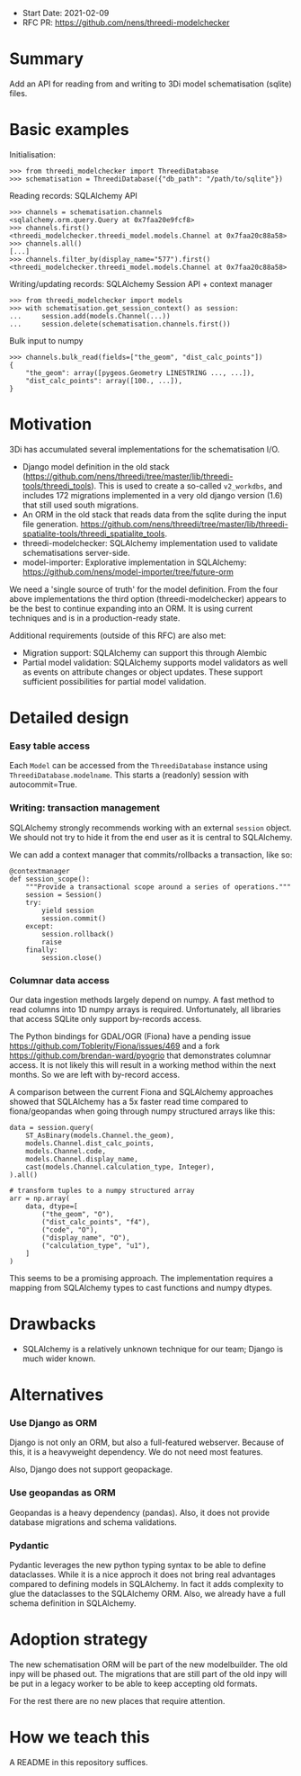 - Start Date: 2021-02-09
- RFC PR: https://github.com/nens/threedi-modelchecker

# Summary

Add an API for reading from and writing to 3Di model schematisation (sqlite)
files.

# Basic examples

Initialisation:

```
>>> from threedi_modelchecker import ThreediDatabase
>>> schematisation = ThreediDatabase({"db_path": "/path/to/sqlite"})
```

Reading records: SQLAlchemy API
```
>>> channels = schematisation.channels
<sqlalchemy.orm.query.Query at 0x7faa20e9fcf8>
>>> channels.first()
<threedi_modelchecker.threedi_model.models.Channel at 0x7faa20c88a58>
>>> channels.all()
[...]
>>> channels.filter_by(display_name="577").first()
<threedi_modelchecker.threedi_model.models.Channel at 0x7faa20c88a58>
```

Writing/updating records: SQLAlchemy Session API + context manager
```
>>> from threedi_modelchecker import models
>>> with schematisation.get_session_context() as session:
...     session.add(models.Channel(...))
...     session.delete(schematisation.channels.first())
```

Bulk input to numpy
```
>>> channels.bulk_read(fields=["the_geom", "dist_calc_points"])
{
    "the_geom": array([pygeos.Geometry LINESTRING ..., ...]),
    "dist_calc_points": array([100., ...]),
}
```

# Motivation

3Di has accumulated several implementations for the schematisation I/O.

- Django model definition in the old stack (https://github.com/nens/threedi/tree/master/lib/threedi-tools/threedi_tools).
  This is used to create a so-called `v2_workdbs`, and includes 172 migrations
  implemented in a very old django version (1.6) that still used south migrations.
- An ORM in the old stack that reads data from the sqlite during the input file generation. 
  https://github.com/nens/threedi/tree/master/lib/threedi-spatialite-tools/threedi_spatialite_tools.
- threedi-modelchecker: SQLAlchemy implementation used to validate schematisations server-side.
- model-importer: Explorative implementation in SQLAlchemy: https://github.com/nens/model-importer/tree/future-orm

We need a 'single source of truth' for the model definition. From the four
above implementations the third option (threedi-modelchecker)
appears to be the best to continue expanding into an ORM. It is using current
techniques and is in a production-ready state.

Additional requirements (outside of this RFC) are also met: 

- Migration support: SQLAlchemy can support this through Alembic
- Partial model validation: SQLAlchemy supports model validators as well as
  events on attribute changes or object updates. These support sufficient
  possibilities for partial model validation.

# Detailed design

### Easy table access

Each ``Model`` can be accessed from the `ThreediDatabase` instance using 
`ThreediDatabase.modelname`. This starts a (readonly) session with autocommit=True.

### Writing: transaction management

SQLAlchemy strongly recommends working with an external `session` object. We
should not try to hide it from the end user as it is central to SQLAlchemy.

We can add a context manager that commits/rollbacks a transaction, like so:

```
@contextmanager
def session_scope():
    """Provide a transactional scope around a series of operations."""
    session = Session()
    try:
        yield session
        session.commit()
    except:
        session.rollback()
        raise
    finally:
        session.close()

```

### Columnar data access

Our data ingestion methods largely depend on numpy. A fast method to read
columns into 1D numpy arrays is required. Unfortunately, all libraries that
access SQLite only support by-records access.

The Python bindings for GDAL/OGR (Fiona) have a pending issue
https://github.com/Toblerity/Fiona/issues/469 and a fork https://github.com/brendan-ward/pyogrio 
that demonstrates columnar access. It is not likely this will result in a
working method within the next months. So we are left with by-record access.

A comparison between the current Fiona and SQLAlchemy approaches showed that
SQLAlchemy has a 5x faster read time compared to fiona/geopandas when going
through numpy structured arrays like this:

```
data = session.query(
    ST_AsBinary(models.Channel.the_geom),
    models.Channel.dist_calc_points,
    models.Channel.code,
    models.Channel.display_name,
    cast(models.Channel.calculation_type, Integer),
).all()

# transform tuples to a numpy structured array
arr = np.array(
    data, dtype=[
        ("the_geom", "O"),
        ("dist_calc_points", "f4"),
        ("code", "O"),
        ("display_name", "O"),
        ("calculation_type", "u1"),
    ]
)
```

This seems to be a promising approach. The implementation requires a mapping
from SQLAlchemy types to cast functions and numpy dtypes.

# Drawbacks

- SQLAlchemy is a relatively unknown technique for our team; Django is much
  wider known.

# Alternatives

### Use Django as ORM

Django is not only an ORM, but also a full-featured webserver. Because of this,
it is a heavyweight dependency. We do not need most features.

Also, Django does not support geopackage.

### Use geopandas as ORM

Geopandas is a heavy dependency (pandas). Also, it does not provide database
migrations and schema validations.

### Pydantic

Pydantic leverages the new python typing syntax to be able to define dataclasses.
While it is a nice approch it does not bring real advantages compared to defining
models in SQLAlchemy. In fact it adds complexity to glue the dataclasses to the
SQLAlchemy ORM. Also, we already have a full schema definition in SQLAlchemy.

# Adoption strategy

The new schematisation ORM will be part of the new modelbuilder. The old inpy
will be phased out. The migrations that are still part of the old inpy will be
put in a legacy worker to be able to keep accepting old formats.

For the rest there are no new places that require attention.

# How we teach this

A README in this repository suffices.
